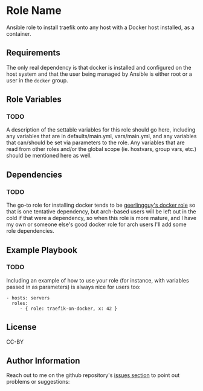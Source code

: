 Role Name
=========

Ansible role to install traefik onto any host with a Docker host installed, as a container.

Requirements
------------

The only real dependency is that docker is installed and configured on the host system and that the user being managed by Ansible is either root or a user in the `docker` group.

Role Variables
--------------

### TODO
A description of the settable variables for this role should go here, including
any variables that are in defaults/main.yml, vars/main.yml, and any variables
that can/should be set via parameters to the role. Any variables that are read
from other roles and/or the global scope (ie. hostvars, group vars, etc.) should
be mentioned here as well.

Dependencies
------------

### TODO

The go-to role for installing docker tends to be [geerlingguy's docker role](https://github.com/geerlingguy/ansible-role-docker) so that is one tentative dependency, but arch-based users will be left out in the cold if that were a dependency, so when this role is more mature, and I have my own or someone else's good docker role for arch users I'll add some role dependencies.

Example Playbook
----------------

### TODO

Including an example of how to use your role (for instance, with variables
passed in as parameters) is always nice for users too:

    - hosts: servers
      roles:
         - { role: traefik-on-docker, x: 42 }

License
-------

CC-BY

Author Information
------------------

Reach out to me on the github repository's [issues section](https://github.com/marcus-grant/role-traefik-on-docker/issues) to point out problems or suggestions:


